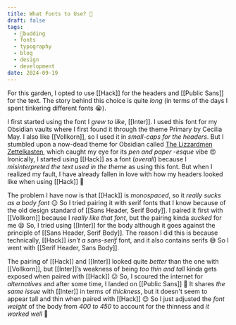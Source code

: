```yaml
---
title: What Fonts to Use? 🤔
draft: false
tags:
  - 🌿budding
  - fonts
  - typography
  - blog
  - design
  - development
date: 2024-09-19
---
```

For this garden, I opted to use [[Hack]] for the headers and [[Public Sans]] for the text. The story behind this choice is quite *long* (in terms of the days I spent tinkering different fonts 😭).

I first started using the font I *grew to like*, [[Inter]]. I used this font for my Obsidian vaults where I first found it through the theme Primary by Cecilia May. I also like [[Vollkorn]], so I used it in *small-caps for the headers*. But I stumbled upon a now-dead theme for Obsidian called [The Lizzardmen Zettelkasten](https://github.com/dogwaddle/lizardmen-zettelkasten), which caught my eye for its *pen and paper -esque* vibe 😍 Ironically, I started using [[Hack]] as a font (*overall*) because I *misinterpreted the text used in the theme* as using this font. But when I realized my fault, I have already fallen in love with how my headers looked like when using [[Hack]] 🥰

The problem I have now is that [[Hack]] is *monospaced*, so it *really sucks as a body font* 😐 So I tried pairing it with serif fonts that I know because of the old design standard of [[Sans Header, Serif Body]]. I paired it first with [[Vollkorn]] because I *really like that font*, but the pairing kinda *sucked* for me 😫 So, I tried using [[Inter]] for the body although it goes against the principle of [[Sans Header, Serif Body]]. The reason I did this is because technically, [[Hack]] *isn't a sans-serif* font, and it also contains serifs 😅 So I went with [[Serif Header, Sans Body]].

The pairing of [[Hack]] and [[Inter]] looked quite *better* than the one with [[Vollkorn]], but [[Inter]]’s weakness of being *too thin and tall* kinda gets exposed when paired with [[Hack]] 😕 So, I scoured the internet for *alternatives* and after some time, I landed on [[Public Sans]] 🥳 It shares *the same issue* with [[Inter]] in terms of *thickness*, but it doesn't seem to appear tall and thin when paired with [[Hack]] 😌 So I just adjusted the *font weight* of the body from *400 to 450* to account for the thinness and *it worked well* 🥳